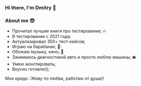 ### Hi there, I'm Dmitry 👋

### About me :sunglasses:
- Прочитал лучшие книги про тестирование; :fire:
- В тестировании с 2021 года;
- Актуализировал 350+ тест-кейсов;
- Играю на барабанах; 🥁:
- Обожаю музыку, кино; :musical_note:
- Занимаюсь диагностикой авто и просто люблю машины; 🚘
- Умею жонглировать;
- Вкусно готовлю));

Мое кредо: :Живу по любви, работаю от души)!

